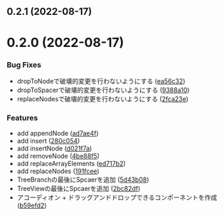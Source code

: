 ## 0.2.1 (2022-08-17)



# 0.2.0 (2022-08-17)


### Bug Fixes

* dropToNodeで破壊的変更を行わないようにする ([ea56c32](https://github.com/knaot0/react-dnd/commit/ea56c32376a3bdf3db17e4b71abc03b41f2d2064))
* dropToSpacerで破壊的変更を行わないようにする ([9388a10](https://github.com/knaot0/react-dnd/commit/9388a1034457b852bbcc3db30c781ab1de590ae9))
* replaceNodesで破壊的変更を行わないようにする ([2fca23e](https://github.com/knaot0/react-dnd/commit/2fca23e773313bbbe62885eaf5751957daf6405f))


### Features

* add appendNode ([ad7ae4f](https://github.com/knaot0/react-dnd/commit/ad7ae4ff32589182d6827a801a7679704e989f12))
* add insert ([280c054](https://github.com/knaot0/react-dnd/commit/280c05494dfd60d6363db1459dc0a01c2c1f398a))
* add insertNode ([d021f7a](https://github.com/knaot0/react-dnd/commit/d021f7a8ebf0d278d25ae72e0f04afebdb5a7858))
* add removeNode ([4be88f5](https://github.com/knaot0/react-dnd/commit/4be88f5b88e56559a4636d0e2a8f905a64f6c4fe))
* add replaceArrayElements ([ed717b2](https://github.com/knaot0/react-dnd/commit/ed717b2a46b4c3d85ba9badfe8cf8f9692a09759))
* add replaceNodes ([191fcee](https://github.com/knaot0/react-dnd/commit/191fcee0c39607cc5c268d1796d6725914ac0837))
* TreeBranchの最後にSpcaerを追加 ([5d43b08](https://github.com/knaot0/react-dnd/commit/5d43b087ff44c8399a00a185c117f528d65914ec))
* TreeViewの最後にSpcaerを追加 ([2bc82df](https://github.com/knaot0/react-dnd/commit/2bc82df2050c58e4defff3e1c6e17c0835eb165c))
* アコーディオン + ドラッグアンドドロップできるコンポーネントを作成 ([b59efd2](https://github.com/knaot0/react-dnd/commit/b59efd230c3efaa9457c9bad37b6cb341275adac))



